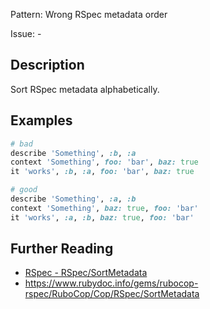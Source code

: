 Pattern: Wrong RSpec metadata order

Issue: -

## Description

Sort RSpec metadata alphabetically.

## Examples

```ruby
# bad
describe 'Something', :b, :a
context 'Something', foo: 'bar', baz: true
it 'works', :b, :a, foo: 'bar', baz: true

# good
describe 'Something', :a, :b
context 'Something', baz: true, foo: 'bar'
it 'works', :a, :b, baz: true, foo: 'bar'
```

## Further Reading

* [RSpec - RSpec/SortMetadata](https://docs.rubocop.org/rubocop-rspec/cops_rspec.html#rspecsortmetadata)
* https://www.rubydoc.info/gems/rubocop-rspec/RuboCop/Cop/RSpec/SortMetadata